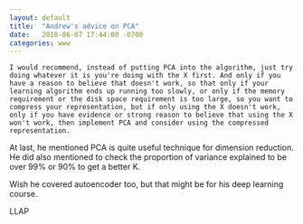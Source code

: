 ```yaml
---
layout: default
title:  "Andrew's advice on PCA"
date:   2018-06-07 17:44:00 -0700
categories: www
---
```


```
I would recommend, instead of putting PCA into the algorithm, just try doing whatever it is you're doing with the X first. And only if you have a reason to believe that doesn't work, so that only if your learning algorithm ends up running too slowly, or only if the memory requirement or the disk space requirement is too large, so you want to compress your representation, but if only using the X doesn't work, only if you have evidence or strong reason to believe that using the X won't work, then implement PCA and consider using the compressed representation. 
```
At last, he mentioned PCA is quite useful technique for dimension reduction.   
He did also mentioned to check the proportion of variance explained to be over 99% or 90% to get a better K.

Wish he covered autoencoder too, but that might be for his deep learning course.

LLAP
